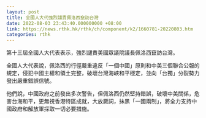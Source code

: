 ```yaml
---
layout: post
title: 全國人大代強烈譴責佩洛西竄訪台灣
date: 2022-08-03 23:43:40.000000000 +08:00
link: https://news.rthk.hk/rthk/ch/component/k2/1660781-20220803.htm
categories: rthk
---
```


第十三屆全國人大代表表示，強烈譴責美國眾議院議長佩洛西竄訪台灣。

全國人大代表說，佩洛西的行徑嚴重違反「一個中國」原則和中美三個聯合公報的規定，侵犯中國主權和領土完整，破壞台灣海峽和平穩定，並向「台獨」分裂勢力發出嚴重錯誤信號。

他們說，中國政府之前發出多次警告，但佩洛西仍然堅持錯誤，破壞中美關係，危害台海和平，更無視香港特區成就，大放厥詞，抹黑「一國兩制」，將全力支持中國政府和解放軍採取一切必要措施。
